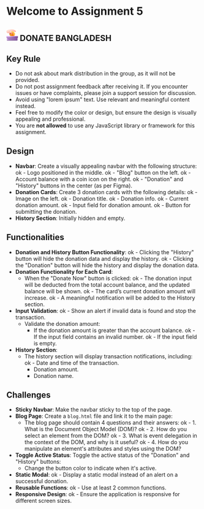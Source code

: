 # Welcome to Assignment 5

## <img width=30px src="assets/logo.png"/> DONATE BANGLADESH

## Key Rule

- Do not ask about mark distribution in the group, as it will not be provided.
- Do not post assignment feedback after receiving it. If you encounter issues or have complaints, please join a support session for discussion.
- Avoid using "lorem ipsum" text. Use relevant and meaningful content instead.
- Feel free to modify the color or design, but ensure the design is visually appealing and professional.
- You are **not allowed** to use any JavaScript library or framework for this assignment.

## Design

- **Navbar**: Create a visually appealing navbar with the following structure:
  ok - Logo positioned in the middle.
  ok - "Blog" button on the left.
  ok - Account balance with a coin icon on the right.
  ok - "Donation" and "History" buttons in the center (as per Figma).
- **Donation Cards**: Create 3 donation cards with the following details:
  ok - Image on the left.
  ok - Donation title.
  ok - Donation info.
  ok - Current donation amount.
  ok - Input field for donation amount.
  ok - Button for submitting the donation.
- **History Section**: Initially hidden and empty.

## Functionalities

- **Donation and History Button Functionality**:
  ok - Clicking the "History" button will hide the donation data and display the history.
  ok - Clicking the "Donation" button will hide the history and display the donation data.
- **Donation Functionality for Each Card**:
  - When the "Donate Now" button is clicked:
    ok - The donation input will be deducted from the total account balance, and the updated balance will be shown.
    ok - The card’s current donation amount will increase.
    ok - A meaningful notification will be added to the History section.
- **Input Validation**:
  ok - Show an alert if invalid data is found and stop the transaction.
  - Validate the donation amount:
    - If the donation amount is greater than the account balance.
    ok - If the input field contains an invalid number.
    ok - If the input field is empty.
- **History Section**:
  - The history section will display transaction notifications, including:
    ok - Date and time of the transaction.
    - Donation amount.
    - Donation name.

## Challenges

- **Sticky Navbar**: Make the navbar sticky to the top of the page.
- **Blog Page**: Create a `blog.html` file and link it to the main page:
  - The blog page should contain 4 questions and their answers:
   ok - 1. What is the Document Object Model (DOM)?
   ok - 2. How do you select an element from the DOM?
   ok - 3. What is event delegation in the context of the DOM, and why is it useful?
   ok - 4. How do you manipulate an element's attributes and styles using the DOM?
- **Toggle Active Status**: Toggle the active status of the "Donation" and "History" buttons:
  - Change the button color to indicate when it's active.
- **Static Modal**: ok - Display a static modal instead of an alert on a successful donation.
- **Reusable Functions**: ok - Use at least 2 common functions.
- **Responsive Design**: ok - Ensure the application is responsive for different screen sizes.

